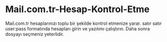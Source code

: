 # Mail.com.tr-Hesap-Kontrol-Etme
Mail.com.tr hesaplarınızı toplu bir şekilde kontrol etmenize yarar.
satır satır user:pass formatında hesapları girin ve yazılımı çalıştırın.
Daha sonra dosyayı seçmeniz yeterlidir.
